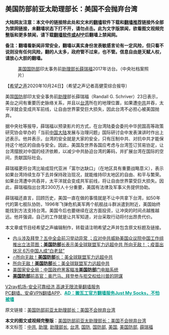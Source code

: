  <h2>美国防部前亚太助理部长：美国不会抛弃台湾</h2> <p class="notice"><b>大陆网友注意：本文中的链接除此处和文末的<a href="https://github.com/bannedbook/fanqiang" >翻墙</a>软件下载和<a href="https://github.com/killgcd/justmysocks/blob/master/README.md">翻墙推荐</a>链接外全部为禁网链接，未翻墙状态下打不开，请勿点击。此为文字版禁闻，欲看图文视频完整版和更多禁闻，请下载<a href="https://github.com/bannedbook/fanqiang">翻墙软件或APP</a>后翻墙上禁闻网。</p><p>备注：翻墙看新闻非常安全，翻墙以真实身份发表敏感言论有一定风险，但只看不说则没有任何风险，翻的人太多，政府管不过来，也不管。信息自由是天赋人权，请放心大胆的翻墙。</b></p>  <div class="entry"> <figure><figcaption><a href="https://www.bannedbook.org/bnews/tag/%e7%be%8e%e5%9b%bd/" class="st_tag internal_tag" rel="tag" title="标签 美国 下的日志">美国</a><a href="https://www.bannedbook.org/bnews/tag/%E5%9B%BD%E9%98%B2%E9%83%A8/" class="st_tag internal_tag" rel="tag" title="标签 国防部 下的日志">国防部</a>印太事务前<a href="https://www.bannedbook.org/bnews/tag/%E5%8A%A9%E7%90%86%E9%83%A8%E9%95%BF/" class="st_tag internal_tag" rel="tag" title="标签 助理部长 下的日志">助理部长</a><a href="https://www.bannedbook.org/bnews/tag/%E8%96%9B%E7%91%9E%E7%A6%8F/" class="st_tag internal_tag" rel="tag" title="标签 薛瑞福 下的日志">薛瑞福</a>2017年访台。（中央社档案照片）</figcaption></figure> <p>【<span class='wp_keywordlink_affiliate'><a href="https://www.soundofhope.org" title="希望之声" target="_blank">希望之声</a></span>2020年10月24日】（希望之声记者高健雯综合报导）</p> <p>美国<a href="https://www.bannedbook.org/bnews/tag/%E5%9B%BD%E9%98%B2/" class="st_tag internal_tag" rel="tag" title="标签 国防 下的日志">国防</a>部印太安全事务前<a href="https://www.bannedbook.org/bnews/tag/%E5%8A%A9%E7%90%86/" class="st_tag internal_tag" rel="tag" title="标签 助理 下的日志">助理</a>部长薛瑞福（Randall G. Schriver）23日表示，美台之间有重要历史脉络关系，并且以<a href="https://www.bannedbook.org/bnews/tag/%e5%8f%b0%e6%b9%be/" class="st_tag internal_tag" rel="tag" title="标签 台湾 下的日志">台湾</a>所在的地理位置，如果遭<a href="https://www.bannedbook.org/bnews/tag/%e4%b8%ad%e5%85%b1/" class="st_tag internal_tag" rel="tag" title="标签 中共 下的日志">中共</a>并吞，太平洋就会变成共军前线，让自由世界蒙受巨大损失，因此台湾不必担心被美国抛弃。</p>  <p>据中央社等报导，薛瑞福以预录影片的方式，在台湾陆委会委托中华民国高等政策研究协会举办的「当前<span class='wp_keywordlink_affiliate'><a href="https://www.bannedbook.org/" title="中国" target="_blank">中国</a></span><span class='wp_keywordlink_affiliate'><a href="https://www.bannedbook.org/" title="大陆" target="_blank">大陆</a></span>发展与治理问题」国际研讨会中发表演讲时作出上述表示。他并表示，台湾的安全就是大家的安全，只有压制中共、对抗中共才能保持这个地区的自由与安全。因此，美国及世界各国应考虑与台湾签订贸易协定，让台湾摆脱对中国的经济依赖，以减少中共胁迫台湾的筹码，并扩展台湾在国际的空间，贡献国际社会。</p> <p>薛瑞福更将台湾比喻成现代亚洲「富尔达缺口」（在地区具有重要战略意义），表示如果台湾持续生存下去并保持政治现况，就能维持印太地区的自由、和平与繁荣。如果台湾遭中共吞并，太平洋就会变成共军前线，将让自由世界蒙受巨大损失。因此，薛瑞福指出台湾2300万人十分重要，美国有法律及军事义务提供协助。</p>  <p>薛瑞福还直言，回顾历史，美国一直在做的事情就是不让中共拿下台湾，如50年代的第七舰队协防，1996年飞弹危机美军两个航舰战斗群派遣到附近，美国始终能找到方法支持台湾。美国今后也要继续在这方面投资，让冲突的时间点越推越远。他并强调，自己的工作就是让共军知道，对台采取行动将付出昂贵代价。</p> <p>本文章或节目经希望之声编辑制作，转载请注明希望之声并包含原文标题及链接。</p>  <ul class='op-related-articles' title='相关阅读'> <li><a href='https://www.bannedbook.org/bnews/bannedvideo/20201022/1417963.html' target='_blank'>内斗涉及拜登？五中全会前习举动异常 ；应对中共威胁美国众议院中国工作组推出立法蓝图；<b>美国防部</b>长表示美全球联盟军力远超中共 所向无敌！；疫苗出状况 6万中国人成“白老鼠”</a></li> <li><a href='https://www.bannedbook.org/bnews/bannedvideo/20201021/1417838.html' target='_blank'>🔥所向无敌！<b>美国防部</b>长：美全球联盟军力远超中共</a></li> <li><a href='https://www.bannedbook.org/bnews/comments/20201021/1417824.html' target='_blank'>所向无敌！<b>美国防部</b>长：美全球联盟军力远超中共</a></li> <li><a href='https://www.bannedbook.org/bnews/headline/20201021/1417520.html' target='_blank'>美国家安全局：中国政府黑客瞄准<b>美国防部</b>门电脑系统</a></li> <li><a href='https://www.bannedbook.org/bnews/comments/20201014/1413344.html' target='_blank'><b>美国防部</b>前高官：奥巴马、拜登参与拒交权给川普的阴谋</a></li> </ul> <p class="texttj"> <a href="https://www.bannedbook.org/forum23/topic22702.html" target="_blank">V2ray机场-安全可靠经济 高速无限流量翻墙服务</a><br/> <a href="https://github.com/bannedbook/fanqiang/wiki/%E7%A6%81%E9%97%BB%E7%BD%91%E5%AE%89%E5%8D%93%E7%BF%BB%E5%A2%99%E6%96%B0%E9%97%BBAPP" target="_blank">PC翻墙、安卓VPN翻墙APP</a>、<span onclick="window.open('https://github.com/killgcd/justmysocks/blob/master/README.md')" style="font-weight:bold;color:#00A191;cursor:pointer;text-decoration:underline;outline:none">AD：搬瓦工官方翻墙服务Just My Socks，不怕被墙</span></p><p>原文链接：<a class="src_link"  href="https://www.soundofhope.org/post/435457" target="_blank">美国防部前亚太助理部长：美国不会抛弃台湾</a></p><a name='sharetosocial'></a>       <div><b>本文的图文或视频完整版</b>：<a href='https://www.bannedbook.org/bnews/comments/20201024/1419550.html'>美国防部前亚太助理部长：美国不会抛弃台湾</a></div>  </div><!--END ENTRY--> <div class="postfooter"> <div>本文标签：<a href="https://www.bannedbook.org/bnews/tag/%e4%b8%ad%e5%85%b1/" rel="tag">中共</a>, <a href="https://www.bannedbook.org/bnews/tag/%E5%8A%A9%E7%90%86/" rel="tag">助理</a>, <a href="https://www.bannedbook.org/bnews/tag/%E5%8A%A9%E7%90%86%E9%83%A8%E9%95%BF/" rel="tag">助理部长</a>, <a href="https://www.bannedbook.org/bnews/tag/%e5%8f%b0%e6%b9%be/" rel="tag">台湾</a>, <a href="https://www.bannedbook.org/bnews/tag/%E5%9B%BD%E9%98%B2/" rel="tag">国防</a>, <a href="https://www.bannedbook.org/bnews/tag/%E5%9B%BD%E9%98%B2%E9%83%A8/" rel="tag">国防部</a>, <a href="https://www.bannedbook.org/bnews/tag/%e7%be%8e%e5%9b%bd/" rel="tag">美国</a>, <a href="https://www.bannedbook.org/bnews/tag/%e7%be%8e%e5%9b%bd%e9%98%b2%e9%83%a8/" rel="tag">美国防部</a>, <a href="https://www.bannedbook.org/bnews/tag/%E8%96%9B%E7%91%9E%E7%A6%8F/" rel="tag">薛瑞福</a></div>  </div><!--END POSTFOOTER--> 